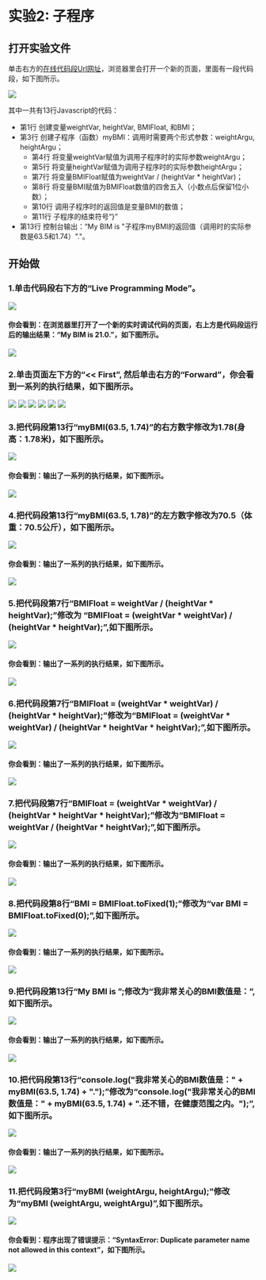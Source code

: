 # 实验2:  子程序


## 打开实验文件

单击右方的[在线代码段Url网址](http://pythontutor.com/visualize.html#code=var%20weightVar,%20heightVar,%20BMIFloat,%20BMI%3B%20%20%20%20%0A%0Afunction%20myBMI%20%28weightArgu,%20heightArgu%29%20%7B%20%20%20%0A%20%20%20%20weightVar%20%3D%20weightArgu%3B%20%20%20%20%20%20%20%20%20%20%0A%20%20%20%20heightVar%20%3D%20heightArgu%3B%20%20%20%20%20%20%20%20%0A%0A%20%20%20%20BMIFloat%20%3D%20weightVar%20/%20%28heightVar%20*%20heightVar%29%3B%20%0A%20%20%20%20BMI%20%3D%20BMIFloat.toFixed%281%29%3B%20%20%20%20%0A%0A%20%20%20%20return%20BMI%3B%0A%7D%0A%0Aconsole.log%28%22My%20BMI%20is%20%22%20%2B%20myBMI%2863.5,%201.74%29%20%2B%20%22.%22%29%3B&cumulative=false&heapPrimitives=nevernest&mode=edit&origin=opt-frontend.js&py=js&rawInputLstJSON=%5B%5D&textReferences=false)，浏览器里会打开一个新的页面，里面有一段代码段，如下图所示。

![](/images/章1-快速掌握编程的基础知识/子程序/0.bmp)

其中一共有13行Javascript的代码：

- 第1行 创建变量weightVar, heightVar, BMIFloat, 和BMI；
- 第3行 创建子程序（函数）myBMI：调用时需要两个形式参数：weightArgu, heightArgu；
	- 第4行 将变量weightVar赋值为调用子程序时的实际参数weightArgu；
	- 第5行 将变量heightVar赋值为调用子程序时的实际参数heightArgu；
	- 第7行 将变量BMIFloat赋值为weightVar / (heightVar * heightVar)；
	- 第8行 将变量BMI赋值为BMIFloat数值的四舍五入（小数点后保留1位小数）；
	- 第10行 调用子程序时的返回值是变量BMI的数值；
	- 第11行 子程序的结束符号“}”
- 第13行 控制台输出：“My BIM is "子程序myBMI的返回值（调用时的实际参数是63.5和1.74）"."。

## 开始做

### 1.单击代码段右下方的“Live Programming Mode”。

![](/images/章1-快速掌握编程的基础知识/子程序/1a.bmp)

#### 你会看到：在浏览器里打开了一个新的实时调试代码的页面，右上方是代码段运行后的输出结果：“My BIM is 21.0.”，如下图所示。

![](/images/章1-快速掌握编程的基础知识/子程序/1b.bmp)

### 2.单击页面左下方的“<< First”, 然后单击右方的“Forward”，你会看到一系列的执行结果，如下图所示。

![](/images/章1-快速掌握编程的基础知识/子程序/2b1.bmp)
![](/images/章1-快速掌握编程的基础知识/子程序/2b2.bmp)
![](/images/章1-快速掌握编程的基础知识/子程序/2b3.bmp)
![](/images/章1-快速掌握编程的基础知识/子程序/2b4.bmp)
![](/images/章1-快速掌握编程的基础知识/子程序/2b5.bmp)
![](/images/章1-快速掌握编程的基础知识/子程序/2b6.bmp)

### 3.把代码段第13行“myBMI(63.5, 1.74)”的右方数字修改为1.78(身高：1.78米)，如下图所示。

![](/images/章1-快速掌握编程的基础知识/子程序/3a.bmp)

#### 你会看到：输出了一系列的执行结果，如下图所示。

![](/images/章1-快速掌握编程的基础知识/子程序/3b.bmp)

### 4.把代码段第13行“myBMI(63.5, 1.78)”的左方数字修改为70.5（体重：70.5公斤），如下图所示。

![](/images/章1-快速掌握编程的基础知识/子程序/4a.bmp)

#### 你会看到：输出了一系列的执行结果，如下图所示。

![](/images/章1-快速掌握编程的基础知识/子程序/4b.bmp)

### 5.把代码段第7行“BMIFloat = weightVar / (heightVar * heightVar);”修改为 “BMIFloat = (weightVar * weightVar) / (heightVar * heightVar);”,如下图所示。

![](/images/章1-快速掌握编程的基础知识/子程序/5a.bmp)

#### 你会看到：输出了一系列的执行结果，如下图所示。

![](/images/章1-快速掌握编程的基础知识/子程序/5b.bmp)

### 6.把代码段第7行“BMIFloat = (weightVar * weightVar) / (heightVar * heightVar);”修改为“BMIFloat = (weightVar * weightVar) / (heightVar * heightVar * heightVar);”,如下图所示。

![](/images/章1-快速掌握编程的基础知识/子程序/6a.bmp)

#### 你会看到：输出了一系列的执行结果，如下图所示。

![](/images/章1-快速掌握编程的基础知识/子程序/6b.bmp)

### 7.把代码段第7行“BMIFloat = (weightVar * weightVar) / (heightVar * heightVar * heightVar);”修改为“BMIFloat = weightVar / (heightVar * heightVar);”,如下图所示。

![](/images/章1-快速掌握编程的基础知识/子程序/7a.bmp)

#### 你会看到：输出了一系列的执行结果，如下图所示。

![](/images/章1-快速掌握编程的基础知识/子程序/7b.bmp)

### 8.把代码段第8行“BMI = BMIFloat.toFixed(1);”修改为“var BMI = BMIFloat.toFixed(0);”,如下图所示。

![](/images/章1-快速掌握编程的基础知识/子程序/8a.bmp)

#### 你会看到：输出了一系列的执行结果，如下图所示。

![](/images/章1-快速掌握编程的基础知识/子程序/8b.bmp)

### 9.把代码段第13行“My BMI is ”;修改为“我非常关心的BMI数值是：”,如下图所示。

![](/images/章1-快速掌握编程的基础知识/子程序/9a.bmp)

#### 你会看到：输出了一系列的执行结果，如下图所示。

![](/images/章1-快速掌握编程的基础知识/子程序/9b.bmp)

### 10.把代码段第13行“console.log("我非常关心的BMI数值是：" + myBMI(63.5, 1.74) + ".");”修改为“console.log("我非常关心的BMI数值是：" + myBMI(63.5, 1.74) + ".还不错，在健康范围之内。");”,如下图所示。

![](/images/章1-快速掌握编程的基础知识/子程序/10a.bmp)

#### 你会看到：输出了一系列的执行结果，如下图所示。

![](/images/章1-快速掌握编程的基础知识/子程序/10b.bmp)

### 11.把代码段第3行“myBMI (weightArgu, heightArgu);”修改为“myBMI (weightArgu, weightArgu)”,如下图所示。

![](/images/章1-快速掌握编程的基础知识/子程序/11a.bmp)

#### 你会看到：程序出现了错误提示：“SyntaxError: Duplicate parameter name not allowed in this context”，如下图所示。

![](/images/章1-快速掌握编程的基础知识/子程序/11b.bmp)





